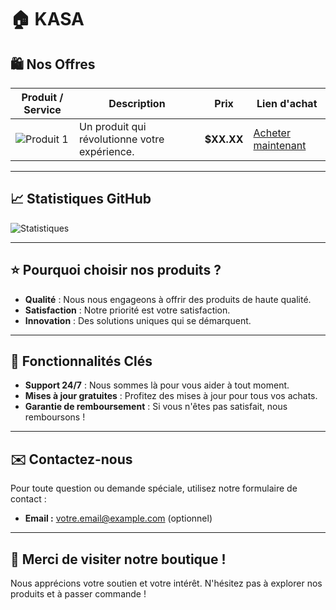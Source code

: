 # 🏠 **KASA**

## 🛍️ Nos Offres

| Produit / Service        | Description                                         | Prix      | Lien d'achat         |
|-------------------------|-----------------------------------------------------|-----------|-----------------------|
| ![Produit 1](https://via.placeholder.com/100) | Un produit qui révolutionne votre expérience. | **$XX.XX** | [Acheter maintenant](lien_vers_le_produit_1) |

---

## 📈 Statistiques GitHub

![Statistiques](https://github-readme-stats.vercel.app/api?username=skyssy&show_icons=true&theme=radical)

---

## ⭐ Pourquoi choisir nos produits ?

- **Qualité** : Nous nous engageons à offrir des produits de haute qualité.
- **Satisfaction** : Notre priorité est votre satisfaction.
- **Innovation** : Des solutions uniques qui se démarquent.

---

## 🔑 Fonctionnalités Clés

- **Support 24/7** : Nous sommes là pour vous aider à tout moment.
- **Mises à jour gratuites** : Profitez des mises à jour pour tous vos achats.
- **Garantie de remboursement** : Si vous n'êtes pas satisfait, nous remboursons !

---

## ✉️ Contactez-nous

Pour toute question ou demande spéciale, utilisez notre formulaire de contact :

- **Email :** [votre.email@example.com](mailto:votre.email@example.com) (optionnel)

---

## 🙏 Merci de visiter notre boutique !

Nous apprécions votre soutien et votre intérêt. N'hésitez pas à explorer nos produits et à passer commande !
